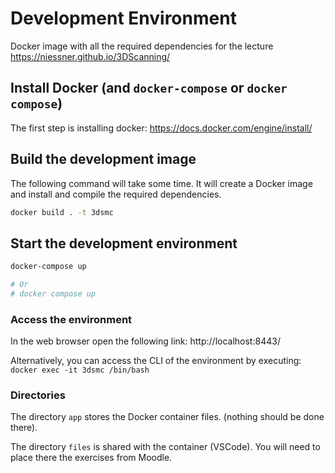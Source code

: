# Development Environment

Docker image with all the required dependencies for the lecture https://niessner.github.io/3DScanning/


## Install Docker (and `docker-compose` or `docker compose`)

The first step is installing docker: https://docs.docker.com/engine/install/

## Build the development image

The following command will take some time. It will create a Docker image and install and compile the required dependencies.

```bash
docker build . -t 3dsmc
```

## Start the development environment

```bash
docker-compose up

# Or
# docker compose up
```

### Access the environment

In the web browser open the following link: http://localhost:8443/

Alternatively, you can access the CLI of the environment by executing: `docker exec -it 3dsmc /bin/bash`

### Directories

The directory `app` stores the Docker container files. (nothing should be done there).

The directory `files` is shared with the container (VSCode). You will need to place there the exercises from Moodle.




